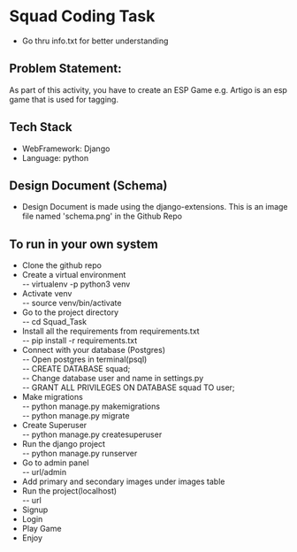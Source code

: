# Squad Coding Task
- Go thru info.txt for better understanding


## Problem Statement: 
As part of this activity, you have to create an ESP Game e.g. Artigo is an esp game that is used for tagging.

## Tech Stack

- WebFramework: Django
- Language: python

## Design Document (Schema)
- Design Document is made using the django-extensions. This is an image file named 'schema.png' in the Github Repo


## To run in your own system
- Clone the github repo
- Create a virtual environment <br />
    -- virtualenv -p python3 venv
- Activate venv <br />
    -- source venv/bin/activate
- Go to the project directory <br />
    -- cd Squad_Task
- Install all the requirements from requirements.txt <br />
    -- pip install -r requirements.txt
- Connect with your database (Postgres) <br />
    -- Open postgres in terminal(psql) <br />
    -- CREATE DATABASE squad; <br />
    -- Change database user and name in settings.py <br />
    -- GRANT ALL PRIVILEGES ON DATABASE squad TO user; <br />
- Make migrations <br />
    -- python manage.py makemigrations <br />
    -- python manage.py migrate
- Create Superuser <br />
    -- python manage.py createsuperuser
- Run the django project <br />
    -- python manage.py runserver
- Go to admin panel <br />
    -- url/admin
- Add primary and secondary images under images table
- Run the project(localhost) <br />
    -- url
- Signup
- Login
- Play Game
- Enjoy